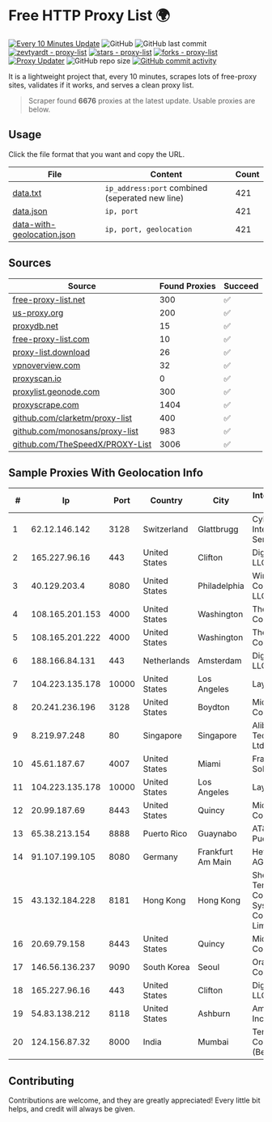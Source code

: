 
# Free HTTP Proxy List 🌍

[![Every 10 Minutes Update](https://github.com/mertguvencli/http-proxy-list/actions/workflows/main.yml/badge.svg?branch=main)](https://github.com/mertguvencli/http-proxy-list/actions/workflows/main.yml)
![GitHub](https://img.shields.io/github/license/mertguvencli/http-proxy-list)
![GitHub last commit](https://img.shields.io/github/last-commit/mertguvencli/http-proxy-list)
[![zevtyardt - proxy-list](https://img.shields.io/static/v1?label=zevtyardt&message=proxy-list&color=blue&logo=github)](https://github.com/zevtyardt/proxy-list "Go to GitHub repo")
[![stars - proxy-list](https://img.shields.io/github/stars/zevtyardt/proxy-list?style=social)](https://github.com/zevtyardt/proxy-list)
[![forks - proxy-list](https://img.shields.io/github/forks/zevtyardt/proxy-list?style=social)](https://github.com/zevtyardt/proxy-list)
[![Proxy Updater](https://github.com/zevtyardt/proxy-list/workflows/Proxy%20Updater/badge.svg)](https://github.com/zevtyardt/proxy-list/actions?query=workflow:"Proxy+Updater")
![GitHub repo size](https://img.shields.io/github/repo-size/zevtyardt/proxy-list)
[![GitHub commit activity](https://img.shields.io/github/commit-activity/m/zevtyardt/proxy-list?logo=commits)](https://github.com/zevtyardt/proxy-list/commits/main)

It is a lightweight project that, every 10 minutes, scrapes lots of free-proxy sites, validates if it works, and serves a clean proxy list.

> Scraper found **6676** proxies at the latest update. Usable proxies are below.

## Usage

Click the file format that you want and copy the URL.

|File|Content|Count|
|----|-------|-----|
|[data.txt](https://raw.githubusercontent.com/mertguvencli/http-proxy-list/main/proxy-list/data.txt)|`ip_address:port` combined (seperated new line)|421|
|[data.json](https://raw.githubusercontent.com/mertguvencli/http-proxy-list/main/proxy-list/data.json)|`ip, port`|421|
|[data-with-geolocation.json](https://raw.githubusercontent.com/mertguvencli/http-proxy-list/main/proxy-list/data-with-geolocation.json)|`ip, port, geolocation`|421|

## Sources

|Source|Found Proxies|Succeed|
|------|-------------|-------|
|[free-proxy-list.net](https://free-proxy-list.net)|300|✅|
|[us-proxy.org](https://www.us-proxy.org)|200|✅|
|[proxydb.net](http://proxydb.net)|15|✅|
|[free-proxy-list.com](https://free-proxy-list.com/?page=&port=&type%5B%5D=http&type%5B%5D=https&up_time=0&search=Search)|10|✅|
|[proxy-list.download](https://www.proxy-list.download/HTTP)|26|✅|
|[vpnoverview.com](https://vpnoverview.com/privacy/anonymous-browsing/free-proxy-servers)|32|✅|
|[proxyscan.io](https://www.proxyscan.io)|0|✅|
|[proxylist.geonode.com](https://proxylist.geonode.com/api/proxy-list?limit=300&page=1&sort_by=lastChecked&sort_type=desc&protocols=http,https)|300|✅|
|[proxyscrape.com](https://api.proxyscrape.com/v2/?request=displayproxies&protocol=http&timeout=10000&country=all&ssl=all&anonymity=all)|1404|✅|
|[github.com/clarketm/proxy-list](https://raw.githubusercontent.com/clarketm/proxy-list/master/proxy-list-raw.txt)|400|✅|
|[github.com/monosans/proxy-list](https://raw.githubusercontent.com/monosans/proxy-list/main/proxies/http.txt)|983|✅|
|[github.com/TheSpeedX/PROXY-List](https://raw.githubusercontent.com/TheSpeedX/PROXY-List/master/http.txt)|3006|✅|


## Sample Proxies With Geolocation Info

|#|Ip|Port|Country|City|Internet Service Provider|
|-|--|----|-------|----|-------------------------|
|1|62.12.146.142|3128|Switzerland|Glattbrugg|Cyberlink Internet Services AG|
|2|165.227.96.16|443|United States|Clifton|DigitalOcean, LLC|
|3|40.129.203.4|8080|United States|Philadelphia|Windstream Communications LLC|
|4|108.165.201.153|4000|United States|Washington|The Constant Company, LLC|
|5|108.165.201.222|4000|United States|Washington|The Constant Company, LLC|
|6|188.166.84.131|443|Netherlands|Amsterdam|DigitalOcean, LLC|
|7|104.223.135.178|10000|United States|Los Angeles|LayerHost|
|8|20.241.236.196|3128|United States|Boydton|Microsoft Corporation|
|9|8.219.97.248|80|Singapore|Singapore|Alibaba (US) Technology Co., Ltd.|
|10|45.61.187.67|4007|United States|Miami|FranTech Solutions|
|11|104.223.135.178|10000|United States|Los Angeles|LayerHost|
|12|20.99.187.69|8443|United States|Quincy|Microsoft Corporation|
|13|65.38.213.154|8888|Puerto Rico|Guaynabo|AT&T Mobility Puerto Rico|
|14|91.107.199.105|8080|Germany|Frankfurt Am Main|Hetzner Online AG|
|15|43.132.184.228|8181|Hong Kong|Hong Kong|Shenzhen Tencent Computer Systems Company Limited|
|16|20.69.79.158|8443|United States|Quincy|Microsoft Corporation|
|17|146.56.136.237|9090|South Korea|Seoul|Oracle Corporation|
|18|165.227.96.16|443|United States|Clifton|DigitalOcean, LLC|
|19|54.83.138.212|8118|United States|Ashburn|Amazon.com, Inc.|
|20|124.156.87.32|8000|India|Mumbai|Tencent Cloud Computing (Beijing) Co|



## Contributing

Contributions are welcome, and they are greatly appreciated! Every
little bit helps, and credit will always be given.

